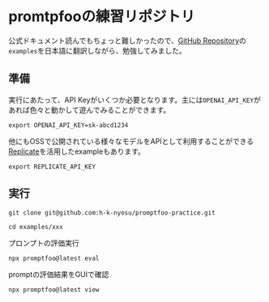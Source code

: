 # promtpfooの練習リポジトリ

公式ドキュメント読んでもちょっと難しかったので、[GitHub Repository]()の`examples`を日本語に翻訳しながら、勉強してみました。


## 準備

実行にあたって、API Keyがいくつか必要となります。主には`OPENAI_API_KEY`があれば色々と動かして遊んでみることができます。

```
export OPENAI_API_KEY=sk-abcd1234
```

他にもOSSで公開されている様々なモデルをAPIとして利用することができる[Replicate](https://replicate.com/)を活用したexampleもあります。

```
export REPLICATE_API_KEY
```

## 実行

```
git clone git@github.com:h-k-nyosu/promptfoo-practice.git

cd examples/xxx
```

プロンプトの評価実行

```
npx promptfoo@latest eval
```

promptの評価結果をGUIで確認

```
npx promptfoo@latest view
```